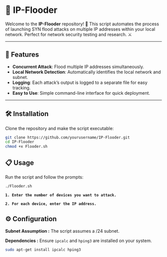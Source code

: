 # 📡 IP-Flooder

Welcome to the **IP-Flooder** repository! 🚀 This script automates the process of launching SYN flood attacks on multiple IP addresses within your local network. Perfect for network security testing and research. ⚔️

---

## 🚀 Features

- **Concurrent Attack**: Flood multiple IP addresses simultaneously.
- **Local Network Detection**: Automatically identifies the local network and subnet.
- **Logging**: Each attack’s output is logged to a separate file for easy tracking.
- **Easy to Use**: Simple command-line interface for quick deployment.

---

## 🛠️ Installation

Clone the repository and make the script executable:

```bash
git clone https://github.com/yourusername/IP-Flooder.git
cd IP-Flooder
chmod +x Flooder.sh
```

## 📋 Usage
Run the script and follow the prompts:
```bash
./Flooder.sh
```

**`1. Enter the number of devices you want to attack.`**

**`2. For each device, enter the IP address.`**


## ⚙️ Configuration

**Subnet Assumption :** The script assumes a /24 subnet.

**Dependencies :** Ensure `ipcalc` and `hping3` are installed on your system.

```bash
sudo apt-get install ipcalc hping3
```
